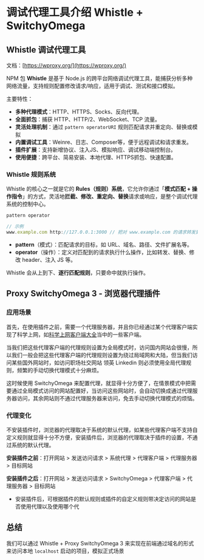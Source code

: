 # 调试代理工具介绍 Whistle + SwitchyOmega

## Whistle 调试代理工具

文档：[https://wproxy.org/](https://wproxy.org/)

NPM 包 **Whistle** 是基于 Node.js 的跨平台网络调试代理工具，能捕获分析多种网络流量，支持规则配置修改请求/响应，适用于调试、测试和接口模拟。

主要特性：

- **多种代理模式**：HTTP、HTTPS、Socks、反向代理。
- **全面抓包**：捕获 HTTP、HTTP/2、WebSocket、TCP 流量。
- **灵活处理机制**：通过 `pattern operatorURI` 规则匹配请求并重定向、替换或模拟
- **内置调试工具**：Weinre、日志、Composer等，便于远程调试和请求重发。
- **插件扩展**：支持新增协议、注入JS、模拟响应、调试移动端控制台。
- **使用便捷**：跨平台、简易安装、本地代理、HTTPS抓包、快速配置。

### Whistle 规则系统

Whistle 的核心之一就是它的 **Rules（规则）系统**，它允许你通过「**模式匹配 + 操作指令**」的方式，灵活地**拦截、修改、重定向、替换**请求或响应，是整个调试代理系统的控制中心。

```jsx
pattern operator

// 示例
www.example.com http://127.0.0.1:3000 // 把对 www.example.com 的请求转发到本地服务器

```

- **pattern**（模式）：匹配请求的目标，如 URL、域名、路径、文件扩展名等。
- **operator**（操作）：定义对匹配到的请求执行什么操作，比如转发、替换、修改 header、注入 JS 等。

Whistle 会从上到下、**逐行匹配规则**，只要命中就执行操作。

## Proxy SwitchyOmega 3 - 浏览器代理插件

### 应用场景

首先，在使用插件之前，需要一个代理服务器，并且你已经通过某个代理客户端实现了科学上网，如[科学上网客户端大全](https://switchyomega.org/all-proxy-client/)当中的一些客户端。

当我们把这些代理客户端的代理规则设置为全局模式时，访问国内网站会很慢，所以我们一般会把这些代理客户端的代理规则设置为绕过局域网和大陆，但当我们访问某些国外网站时，如访问职场社交网站 领英 Linkedin 则必须使用全局代理规则，频繁的手动切换代理模式十分麻烦。

这时候使用 SwitchyOmega 来配置代理，就显得十分方便了，在情景模式中把需要通过全局模式访问的网站配置好，当访问这些网站时，会自动切换成通过代理服务器访问，其余网站则不通过代理服务器来访问，免去手动切换代理模式的烦恼。

### 代理变化

不安装插件时，浏览器的代理取决于系统的默认代理，如某些代理客户端不支持自定义规则就显得十分不方便，安装插件后，浏览器的代理取决于插件的设置，不通过系统的默认代理。

**安装插件之前**：打开网站 > 发送访问请求 > 系统代理 > 代理客户端 > 代理服务器 > 目标网站

**安装插件之后**：打开网站 > 发送访问请求 > SwitchyOmega > 代理客户端 > 代理服务器 > 目标网站

- 安装插件后，可根据插件的默认规则或插件的自定义规则带决定访问的网站是否使用代理以及使用哪个代

## 总结

我们可以通过 Whistle + Proxy SwitchyOmega 3 来实现在前端通过域名的形式来访问本地 `localhost` 启动的项目，模拟正式场景